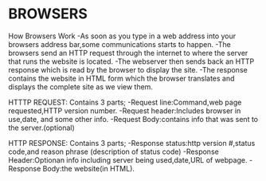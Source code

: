 # BROWSERS
How Browsers Work
-As soon as you type in a web address into your browsers address bar,some communications starts to happen.
-The browsers send an HTTP request through the internet to where the server that runs the website is located.
-The webserver then sends back an HTTP response which is read by the browser to display the site.
-The response contains the website in HTML form which the browser translates and displays the complete site as we view them.

HTTTP REQUEST:
Contains 3 parts;
-Request line:Command,web page requested,HTTP version number.
-Request header:Includes browser in use,date, and some other info.
-Request Body:contains info that was sent to the server.(optional)

HTTP RESPONSE:
Contains 3 parts;
-Response status:http version #,status code,and reason phrase (description of status code)
-Response Header:Optionan info including server being used,date,URL of webpage.
-Response Body:the website(in HTML).

